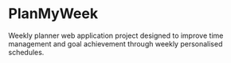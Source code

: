 # PlanMyWeek
Weekly planner web application project designed to improve time management and goal achievement through weekly personalised schedules.
